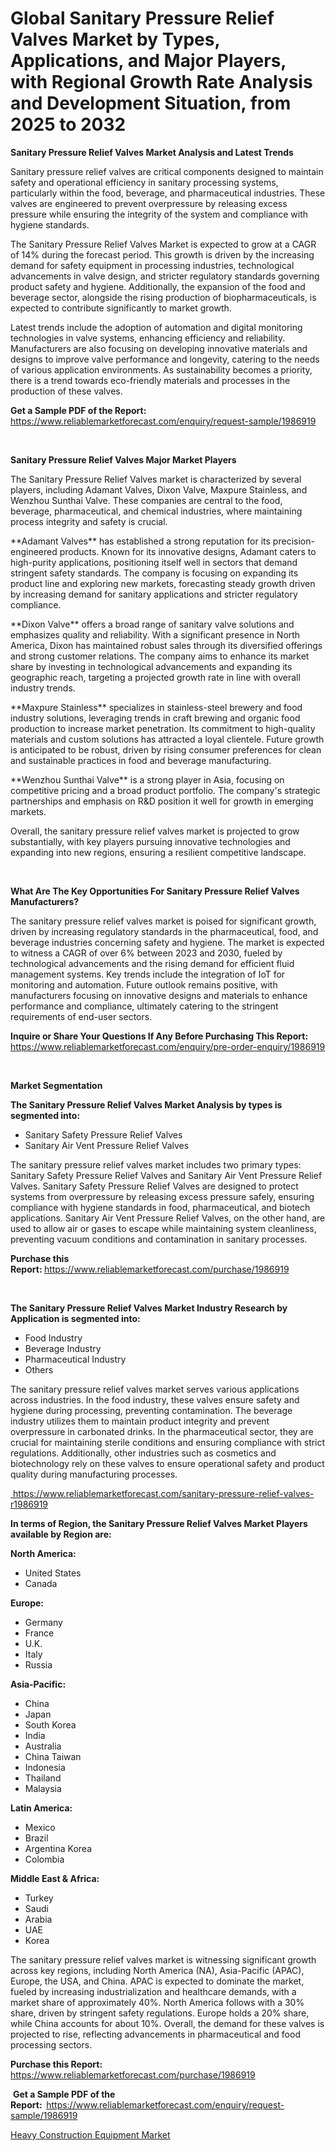 <p><h1>Global Sanitary Pressure Relief Valves Market by Types, Applications, and Major Players, with Regional Growth Rate Analysis and Development Situation, from 2025 to 2032</h1></p><p><strong>Sanitary Pressure Relief Valves Market Analysis and Latest Trends</strong></p>
<p><p>Sanitary pressure relief valves are critical components designed to maintain safety and operational efficiency in sanitary processing systems, particularly within the food, beverage, and pharmaceutical industries. These valves are engineered to prevent overpressure by releasing excess pressure while ensuring the integrity of the system and compliance with hygiene standards.</p><p>The Sanitary Pressure Relief Valves Market is expected to grow at a CAGR of 14% during the forecast period. This growth is driven by the increasing demand for safety equipment in processing industries, technological advancements in valve design, and stricter regulatory standards governing product safety and hygiene. Additionally, the expansion of the food and beverage sector, alongside the rising production of biopharmaceuticals, is expected to contribute significantly to market growth.</p><p>Latest trends include the adoption of automation and digital monitoring technologies in valve systems, enhancing efficiency and reliability. Manufacturers are also focusing on developing innovative materials and designs to improve valve performance and longevity, catering to the needs of various application environments. As sustainability becomes a priority, there is a trend towards eco-friendly materials and processes in the production of these valves.</p></p>
<p><strong>Get a Sample PDF of the Report:&nbsp;</strong> <a href="https://www.reliablemarketforecast.com/enquiry/request-sample/1986919?utm_campaign=3310&utm_medium=2&utm_source=Github&utm_content=ia&utm_term=10042025&utm_id=sanitary-pressure-relief-valves">https://www.reliablemarketforecast.com/enquiry/request-sample/1986919</a></p>
<p>&nbsp;</p>
<p><strong>Sanitary Pressure Relief Valves Major Market Players</strong></p>
<p><p>The Sanitary Pressure Relief Valves market is characterized by several players, including Adamant Valves, Dixon Valve, Maxpure Stainless, and Wenzhou Sunthai Valve. These companies are central to the food, beverage, pharmaceutical, and chemical industries, where maintaining process integrity and safety is crucial.</p><p>**Adamant Valves** has established a strong reputation for its precision-engineered products. Known for its innovative designs, Adamant caters to high-purity applications, positioning itself well in sectors that demand stringent safety standards. The company is focusing on expanding its product line and exploring new markets, forecasting steady growth driven by increasing demand for sanitary applications and stricter regulatory compliance.</p><p>**Dixon Valve** offers a broad range of sanitary valve solutions and emphasizes quality and reliability. With a significant presence in North America, Dixon has maintained robust sales through its diversified offerings and strong customer relations. The company aims to enhance its market share by investing in technological advancements and expanding its geographic reach, targeting a projected growth rate in line with overall industry trends.</p><p>**Maxpure Stainless** specializes in stainless-steel brewery and food industry solutions, leveraging trends in craft brewing and organic food production to increase market penetration. Its commitment to high-quality materials and custom solutions has attracted a loyal clientele. Future growth is anticipated to be robust, driven by rising consumer preferences for clean and sustainable practices in food and beverage manufacturing.</p><p>**Wenzhou Sunthai Valve** is a strong player in Asia, focusing on competitive pricing and a broad product portfolio. The company's strategic partnerships and emphasis on R&D position it well for growth in emerging markets.</p><p>Overall, the sanitary pressure relief valves market is projected to grow substantially, with key players pursuing innovative technologies and expanding into new regions, ensuring a resilient competitive landscape.</p></p>
<p>&nbsp;</p>
<p><strong>What Are The Key Opportunities For Sanitary Pressure Relief Valves Manufacturers?</strong></p>
<p><p>The sanitary pressure relief valves market is poised for significant growth, driven by increasing regulatory standards in the pharmaceutical, food, and beverage industries concerning safety and hygiene. The market is expected to witness a CAGR of over 6% between 2023 and 2030, fueled by technological advancements and the rising demand for efficient fluid management systems. Key trends include the integration of IoT for monitoring and automation. Future outlook remains positive, with manufacturers focusing on innovative designs and materials to enhance performance and compliance, ultimately catering to the stringent requirements of end-user sectors.</p></p>
<p><strong>Inquire or Share Your Questions If Any Before Purchasing This Report:</strong> <a href="https://www.reliablemarketforecast.com/enquiry/pre-order-enquiry/1986919?utm_campaign=3310&utm_medium=2&utm_source=Github&utm_content=ia&utm_term=10042025&utm_id=sanitary-pressure-relief-valves">https://www.reliablemarketforecast.com/enquiry/pre-order-enquiry/1986919</a></p>
<p>&nbsp;</p>
<p><strong>Market Segmentation</strong></p>
<p><strong>The Sanitary Pressure Relief Valves Market Analysis by types is segmented into:</strong></p>
<p><ul><li>Sanitary Safety Pressure Relief Valves</li><li>Sanitary Air Vent Pressure Relief Valves</li></ul></p>
<p><p>The sanitary pressure relief valves market includes two primary types: Sanitary Safety Pressure Relief Valves and Sanitary Air Vent Pressure Relief Valves. Sanitary Safety Pressure Relief Valves are designed to protect systems from overpressure by releasing excess pressure safely, ensuring compliance with hygiene standards in food, pharmaceutical, and biotech applications. Sanitary Air Vent Pressure Relief Valves, on the other hand, are used to allow air or gases to escape while maintaining system cleanliness, preventing vacuum conditions and contamination in sanitary processes.</p></p>
<p><strong>Purchase this Report:&nbsp;</strong><a href="https://www.reliablemarketforecast.com/purchase/1986919?utm_campaign=3310&utm_medium=2&utm_source=Github&utm_content=ia&utm_term=10042025&utm_id=sanitary-pressure-relief-valves">https://www.reliablemarketforecast.com/purchase/1986919</a></p>
<p>&nbsp;</p>
<p><strong>The Sanitary Pressure Relief Valves Market Industry Research by Application is segmented into:</strong></p>
<p><ul><li>Food Industry</li><li>Beverage Industry</li><li>Pharmaceutical Industry</li><li>Others</li></ul></p>
<p><p>The sanitary pressure relief valves market serves various applications across industries. In the food industry, these valves ensure safety and hygiene during processing, preventing contamination. The beverage industry utilizes them to maintain product integrity and prevent overpressure in carbonated drinks. In the pharmaceutical sector, they are crucial for maintaining sterile conditions and ensuring compliance with strict regulations. Additionally, other industries such as cosmetics and biotechnology rely on these valves to ensure operational safety and product quality during manufacturing processes.</p></p>
<p><a href="https://www.reliablemarketforecast.com/sanitary-pressure-relief-valves-r1986919?utm_campaign=3310&utm_medium=2&utm_source=Github&utm_content=ia&utm_term=10042025&utm_id=sanitary-pressure-relief-valves">&nbsp;https://www.reliablemarketforecast.com/sanitary-pressure-relief-valves-r1986919</a></p>
<p><strong>In terms of Region, the Sanitary Pressure Relief Valves Market Players available by Region are:</strong></p>
<p>
    <p> <strong> North America: </strong>
        <ul>
            <li>United States</li>
            <li>Canada</li>
        </ul>
        </p> 
    <p> <strong> Europe: </strong>
        <ul>
            <li>Germany</li>
            <li>France</li>
            <li>U.K.</li>
            <li>Italy</li>
            <li>Russia</li>
        </ul>
        </p> 
    <p> <strong> Asia-Pacific: </strong>
        <ul>
            <li>China</li>
            <li>Japan</li>
            <li>South Korea</li>
            <li>India</li>
            <li>Australia</li>
            <li>China Taiwan</li>
            <li>Indonesia</li>
            <li>Thailand</li>
            <li>Malaysia</li>
        </ul>
        </p> 
    <p> <strong> Latin America: </strong>
        <ul>
            <li>Mexico</li>
            <li>Brazil</li>
            <li>Argentina Korea</li>
            <li>Colombia</li>
        </ul>
        </p> 
    <p> <strong> Middle East & Africa: </strong>
        <ul>
            <li>Turkey</li>
            <li>Saudi</li>
            <li>Arabia</li>
            <li>UAE</li>
            <li>Korea</li>
        </ul>
    </p>
    </p>
<p><p>The sanitary pressure relief valves market is witnessing significant growth across key regions, including North America (NA), Asia-Pacific (APAC), Europe, the USA, and China. APAC is expected to dominate the market, fueled by increasing industrialization and healthcare demands, with a market share of approximately 40%. North America follows with a 30% share, driven by stringent safety regulations. Europe holds a 20% share, while China accounts for about 10%. Overall, the demand for these valves is projected to rise, reflecting advancements in pharmaceutical and food processing sectors.</p></p>
<p><strong>Purchase this Report: </strong><a href="https://www.reliablemarketforecast.com/purchase/1986919?utm_campaign=3310&utm_medium=2&utm_source=Github&utm_content=ia&utm_term=10042025&utm_id=sanitary-pressure-relief-valves">https://www.reliablemarketforecast.com/purchase/1986919</a></p>
<p>&nbsp;<strong>Get a Sample PDF of the Report:&nbsp;&nbsp;</strong><a href="https://www.reliablemarketforecast.com/enquiry/request-sample/1986919?utm_campaign=3310&utm_medium=2&utm_source=Github&utm_content=ia&utm_term=10042025&utm_id=sanitary-pressure-relief-valves">https://www.reliablemarketforecast.com/enquiry/request-sample/1986919</a></p>
<p><strong></strong></p>
<p><p><a href="https://github.com/puttslukis59/Market-Research-Report-List-1/blob/main/heavy-construction-equipment-market.md?utm_campaign=3310&utm_medium=2&utm_source=Github&utm_content=ia&utm_term=10042025&utm_id=sanitary-pressure-relief-valves">Heavy Construction Equipment Market</a></p></p>